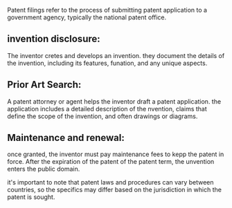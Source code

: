 Patent filings refer to the process of submitting  patent application to a government agency, typically the national patent office.

## invention disclosure:
   The inventor cretes and develops an invention.
   they document the details of the invention, including its features, funation, and any unique aspects.

## Prior Art Search: 
   A patent attorney or agent helps the inventor draft a patent application.
   the application includes a detailed description of the nvention, claims that define the scope of the invention, and often drawings or diagrams.

## Maintenance and renewal:
   once granted, the inventor must pay maintenance fees to kepp the patent in force.
   After the expiration of the patent of the patent term, the unvention enters the public domain.

it's important to note that patent laws and procedures can vary between countries, so the specifics may differ based on the jurisdiction in which the patent is sought.
